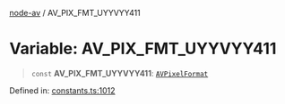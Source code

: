 [node-av](../globals.md) / AV\_PIX\_FMT\_UYYVYY411

# Variable: AV\_PIX\_FMT\_UYYVYY411

> `const` **AV\_PIX\_FMT\_UYYVYY411**: [`AVPixelFormat`](../type-aliases/AVPixelFormat.md)

Defined in: [constants.ts:1012](https://github.com/seydx/av/blob/f8631fc881b394300b1479f511d55cf1c370a87f/src/constants/constants.ts#L1012)
